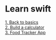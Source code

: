 # Learn swift

[1. Back to basics](https://github.com/dwyl/learn-apple-watch-development/learn-swift/back-to-basics)  
[2. Build a calculator](https://github.com/dwyl/learn-apple-watch-development/learn-swift/build-a-calculator.md)  
[3. Food Tracker App](https://github.com/dwyl/learn-apple-watch-development/food-tracker.md)
